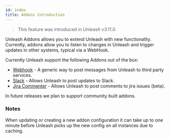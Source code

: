 ```yaml
---
id: index
title: Addons Introduction
---
```


> This feature was introduced in _Unleash v3.11.0_.

Unleash Addons allows you to extend Unleash with new functionality. Currently, addons allow you to listen to changes in Unleash and trigger updates in other systems, typical via a WebHook.

Currently Unleash support the following Addons out of the box:

- [Webhook](./webhook) - A generic way to post messages from Unleash to third party services.
- [Slack](./slack) - Allows Unleash to post updates to Slack.
- [Jira Commenter](./jira-commenter) - Allows Unleash to post comments to jira issues (beta).

In future releases we plan to support community built addons.

### Notes

When updating or creating a new addon configuration it can take up to one minute before Unleash picks up the new config on all instances due to caching.
